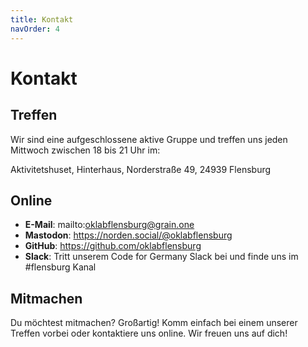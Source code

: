 ```yaml
---
title: Kontakt
navOrder: 4
---
```


# Kontakt

## Treffen

Wir sind eine aufgeschlossene aktive Gruppe und treffen uns jeden Mittwoch zwischen 18 bis 21 Uhr im:

Aktivitetshuset, Hinterhaus, Norderstraße 49, 24939 Flensburg

## Online

- **E-Mail**: mailto:oklabflensburg@grain.one
- **Mastodon**: https://norden.social/@oklabflensburg
- **GitHub**: https://github.com/oklabflensburg
- **Slack**: Tritt unserem Code for Germany Slack bei und finde uns im #flensburg Kanal

## Mitmachen

Du möchtest mitmachen? Großartig! Komm einfach bei einem unserer Treffen vorbei oder kontaktiere uns online. Wir freuen uns auf dich!

